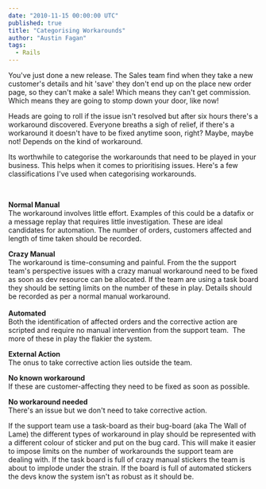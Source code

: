 ```yaml
---
date: "2010-11-15 00:00:00 UTC"
published: true
title: "Categorising Workarounds"
author: "Austin Fagan"
tags:
  - Rails
---
```


<p>You&#39;ve just done a new release. The Sales team find when they take a new customer&#39;s details and hit &#39;save&#39; they don&#39;t end up on the place new order page, so they can&#39;t make a sale! Which means they can&#39;t get commission. Which means they are going to stomp down your door, like now!</p>
<p>Heads are going to roll if the issue isn&#39;t resolved but after six hours there&#39;s a workaround discovered. Everyone breaths a sigh of relief, if there&#39;s a workaround it doesn&#39;t have to be fixed anytime soon, right? Maybe, maybe not! Depends on the kind of workaround.</p>
<p>Its worthwhile to categorise the workarounds that need to be played in your business. This helps when it comes to prioritising issues. Here&#39;s a few classifications I&#39;ve used when categorising workarounds.</p>
<p>&nbsp;</p>
<p><strong>Normal Manual</strong><br />
The workaround involves little effort. Examples of this could be a datafix or a message replay that requires little investigation. These are ideal candidates for automation. The number of orders, customers affected and length of time taken should be recorded.</p>
<p><strong>Crazy Manual</strong><br />
The workaround is time-consuming and painful. From the the support team&#39;s perspective issues with a crazy manual workaround need to be fixed as soon as dev resource can be allocated. If the team are using a task board they should be setting limits on the number of these in play. Details should be recorded as per a normal manual workaround.<br />
<br />
<strong>Automated</strong><br />
Both the identification of affected orders and the corrective action are scripted and require no manual intervention from the support team.&nbsp; The more of these in play the flakier the system.</p>
<p><strong>External Action</strong><br />
The onus to take corrective action lies outside the team.</p>
<p><strong>No known workaround</strong><br />
If these are customer-affecting they need to be fixed as soon as possible.&nbsp;</p>
<p><strong>No workaround needed</strong><br />
There&#39;s an issue but we don&#39;t need to take corrective action.</p>
<p>If the support team use a task-board as their bug-board (aka The Wall of Lame) the different types of workaround in play should be represented with a different colour of sticker and put on the bug card. This will make it easier to impose limits on the number of workarounds the support team are dealing with. If the task board is full of crazy manual stickers the team is about to implode under the strain. If the board is full of automated stickers the devs know the system isn&#39;t as robust as it should be.&nbsp;</p>

